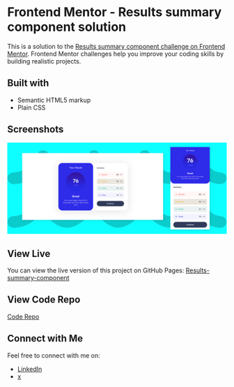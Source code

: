 # Frontend Mentor - Results summary component solution

This is a solution to the [Results summary component challenge on Frontend Mentor](https://www.frontendmentor.io/challenges/results-summary-component-CE_K6s0maV). Frontend Mentor challenges help you improve your coding skills by building realistic projects. 

## Built with

- Semantic HTML5 markup
- Plain CSS


## Screenshots

![Screenshot](img/screenshot.png)

## View Live

You can view the live version of this project on GitHub Pages: [Results-summary-component](https://iamupo.github.io/Frontend-Mentor-challenge/results-summary-component/)

## View Code Repo

[Code Repo](https://github.com/IamUPO/Frontend-Mentor-challenge/blob/main/results-summary-component)

## Connect with Me

Feel free to connect with me on:

- [LinkedIn](https://www.linkedin.com/in/iamupo/)
- [x](https://www.x.com/iamupo/)
